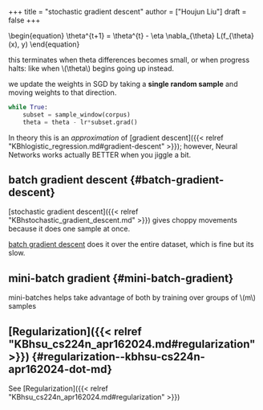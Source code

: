 +++
title = "stochastic gradient descent"
author = ["Houjun Liu"]
draft = false
+++

\begin{equation}
\theta^{t+1} = \theta^{t} - \eta \nabla\_{\theta} L(f\_{\theta}(x), y)
\end{equation}

this terminates when theta differences becomes small, or when progress halts: like when \\(\theta\\) begins going up instead.

we update the weights in SGD by taking a **single random sample** and moving weights to that direction.

```python
while True:
    subset = sample_window(corpus)
    theta = theta - lr*subset.grad()
```

In theory this is an _approximation_ of [gradient descent]({{< relref "KBhlogistic_regression.md#gradient-descent" >}}); however, Neural Networks works actually BETTER when you jiggle a bit.


## batch gradient descent {#batch-gradient-descent}

[stochastic gradient descent]({{< relref "KBhstochastic_gradient_descent.md" >}}) gives choppy movements because it does one sample at once.

[batch gradient descent](#batch-gradient-descent) does it over the entire dataset, which is fine but its slow.


## mini-batch gradient {#mini-batch-gradient}

mini-batches helps take advantage of both by training over groups of \\(m\\) samples


## [Regularization]({{< relref "KBhsu_cs224n_apr162024.md#regularization" >}}) {#regularization--kbhsu-cs224n-apr162024-dot-md}

See [Regularization]({{< relref "KBhsu_cs224n_apr162024.md#regularization" >}})
